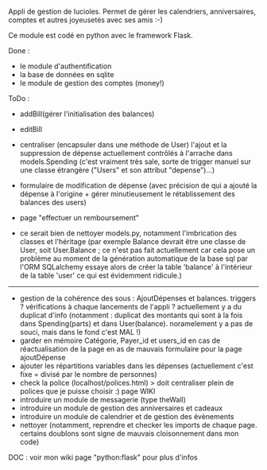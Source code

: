 Appli de gestion de lucioles.
Permet de gérer les calendriers, anniversaires,  comptes et autres
joyeusetés avec ses amis :-)

Ce module est codé en python avec le framework Flask.


Done :
- le module d'authentification
- la base de données en sqlite
- le module de gestion des comptes (money!)


ToDo :
- addBill(gérer l'initialisation des balances)
- editBill

- centraliser (encapsuler dans une méthode de User) l'ajout et la suppression de dépense actuellement contrôlés à l'arrache dans models.Spending (c'est vraiment très sale, sorte de trigger manuel sur une classe étrangère ("Users" et son attribut "depense")...) 

- formulaire de modification de dépense (avec précision de qui a ajouté la dépense à l'origine + gérer minutieusement le rétablissement des balances des users)
- page "effectuer un remboursement"

- ce serait bien de nettoyer models.py, notamment l'imbrication des classes et l'héritage (par exemple Balance devrait être une classe de User, soit User.Balance ; ce n'est pas fait actuellement car cela pose un problème au moment de la génération automatique de la base sql par l'ORM SQLalchemy essaye alors de créer la table 'balance' à  l'intérieur de la table 'user' ce qui est évidemment ridicule.)

-------------------------
- gestion de la cohérence des sous : AjoutDépenses et balances. triggers ? vérifications à chaque lancements de l'appli ? actuellement y a du duplicat d'info (notamment : duplicat des montants qui sont à la fois dans Spending(parts) et dans User(balance). noramelement y a pas de souci, mais dans le fond c'est MAL !)
- garder en mémoire Catégorie, Payer_id et users_id en cas de réactualisation de la page en as de mauvais formulaire pour la page ajoutDépense
- ajouter les répartitions variables dans les dépenses (actuellement c'est fixe = divisé par le nombre de personnes)
- check la police (localhost/polices.html) > doit centraliser plein de polices que je puisse choisir :) page WIKI
- introduire un module de messagerie (type theWall)
- introduire un module de gestion des anniversaires et cadeaux
- introduire un module de calendrier et de gestion des évènements
- nettoyer (notamment, reprendre et checker les imports de chaque page. certains doublons sont signe de mauvais cloisonnement dans mon code)

DOC : voir mon wiki page "python:flask" pour plus d'infos
